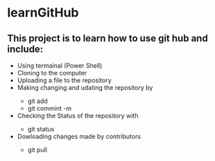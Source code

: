 # learnGitHub

<h2>This project is to learn how to use git hub and include:</h2>
<ul>	
		<li>Using termainal (Power Shell)</li>
		<li>Cloning to the computer</li>
		<li>Uploading a file to the repository</li>
		<li>Making changing and udating the repository by</li>
			<ul>
			  <li>git add</li>
		    <li>git commint -m</li>
		  </ul>
		<li>Checking the Status of the repository with</li>
		  <ul>
		    <li>git status</li>
		  </ul>
		<li>Dowloading changes made by contributors</li>
		  <ul>
		 <li>git pull</li>
		 </ul>
	</ul>